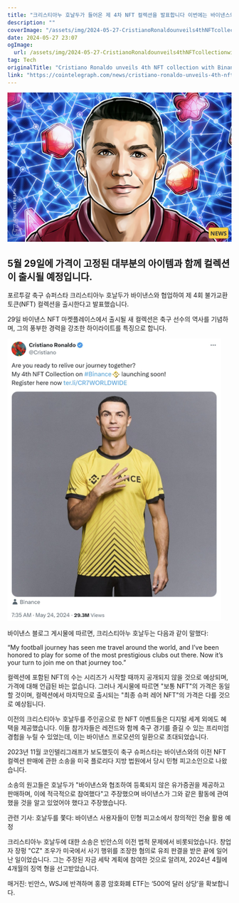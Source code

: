 ```yaml
---
title: "크리스티아누 호날두가 들어온 제 4차 NFT 컬렉션을 발표합니다 이번에는 바이낸스와 협업해 눈길을 끌고 있지만 10억 달러 소송으로도 주목 받고 있습니다"
description: ""
coverImage: "/assets/img/2024-05-27-CristianoRonaldounveils4thNFTcollectionwithBinancedespite1Blawsuit_thumbnail.png"
date: 2024-05-27 23:07
ogImage: 
  url: /assets/img/2024-05-27-CristianoRonaldounveils4thNFTcollectionwithBinancedespite1Blawsuit_thumbnail.png
tag: Tech
originalTitle: "Cristiano Ronaldo unveils 4th NFT collection with Binance despite $1B lawsuit"
link: "https://cointelegraph.com/news/cristiano-ronaldo-unveils-4th-nft-collection-binance-lawsuit"
---
```



![Cristiano Ronaldo unveils 4th NFT collection with Binance despite lawsuit](/assets/img/2024-05-27-CristianoRonaldounveils4thNFTcollectionwithBinancedespite1Blawsuit_thumbnail.png)

## 5월 29일에 가격이 고정된 대부분의 아이템과 함께 컬렉션이 출시될 예정입니다.

포르투갈 축구 슈퍼스타 크리스티아누 호날두가 바이낸스와 협업하여 제 4회 불가교환 토큰(NFT) 컬렉션을 출시한다고 발표했습니다.

29일 바이낸스 NFT 마켓플레이스에서 출시될 새 컬렉션은 축구 선수의 역사를 기념하며, 그의 풍부한 경력을 강조한 하이라이트를 특징으로 합니다.

<div class="content-ad"></div>

![Cristiano Ronaldo NFT Collection](/assets/img/2024-05-27-CristianoRonaldounveils4thNFTcollectionwithBinancedespite1Blawsuit_0.png)

바이낸스 블로그 게시물에 따르면, 크리스티아누 호날두는 다음과 같이 말했다:

“My football journey has seen me travel around the world, and I’ve been honored to play for some of the most prestigious clubs out there. Now it’s your turn to join me on that journey too.”

컬렉션에 포함된 NFT의 수는 시리즈가 시작할 때까지 공개되지 않을 것으로 예상되며, 가격에 대해 언급된 바는 없습니다. 그러나 게시물에 따르면 "보통 NFT"의 가격은 동일할 것이며, 컬렉션에서 마지막으로 출시되는 "최종 슈퍼 레어 NFT"의 가격은 다를 것으로 예상됩니다.

<div class="content-ad"></div>

이전의 크리스티아누 호날두를 주인공으로 한 NFT 이벤트들은 디지털 세계 외에도 혜택을 제공했습니다. 이들 참가자들은 레전드와 함께 축구 경기를 즐길 수 있는 프리미엄 경험을 누릴 수 있었는데, 이는 바이낸스 프로모션의 일환으로 초대되었습니다.

2023년 11월 코인텔리그래프가 보도했듯이 축구 슈퍼스타는 바이낸스와의 이전 NFT 컬렉션 판매에 관한 소송을 미국 플로리다 지방 법원에서 당시 민형 피고소인으로 나왔습니다.

소송의 원고들은 호날두가 "바이낸스와 협조하여 등록되지 않은 유가증권을 제공하고 판매하며, 이에 적극적으로 참여했다"고 주장했으며 바이낸스가 그와 같은 활동에 관여했을 것을 알고 있었어야 했다고 주장했습니다.

관련 기사: 호날두를 쫓다: 바이낸스 사용자들이 민형 피고소에서 창의적인 전술 활용 예정

<div class="content-ad"></div>

크리스티아누 호날두에 대한 소송은 빈안스의 이전 법적 문제에서 비롯되었습니다. 창업자 장펑 "CZ" 조우가 미국에서 사기 행위를 조장한 혐의로 유죄 판결을 받은 끝에 일어난 일이었습니다. 그는 주장된 자금 세탁 계획에 참여한 것으로 알려져, 2024년 4월에 4개월의 징역 형을 선고받았습니다.

매거진: 빈안스, WSJ에 반격하며 홍콩 암호화폐 ETF는 ‘500억 달러 상당’을 확보합니다.